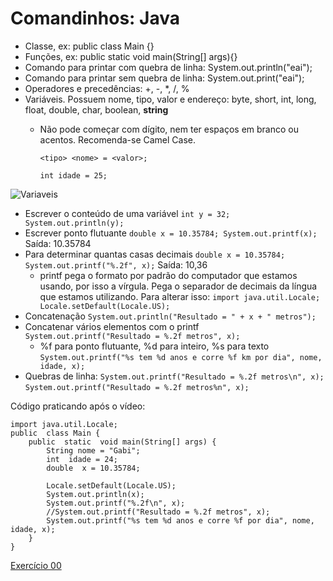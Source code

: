 # Comandinhos: Java
* Classe, ex: public class Main {}
* Funções, ex: public static void main(String[] args){}
* Comando para printar com quebra de linha: System.out.println("eai");
* Comando para printar sem quebra de linha: System.out.print("eai");
* Operadores e precedências: +, -, *, /, %
* Variáveis. Possuem nome, tipo, valor e endereço: byte, short, int, long, float, double, char, boolean, **string** 
	* Não pode começar com dígito, nem ter espaços em branco ou acentos. Recomenda-se Camel Case.


      `<tipo> <nome> = <valor>;`

      `int idade = 25;`

![Variaveis](https://i.ibb.co/5G50b2J/tabela-variavel.png)

* Escrever o conteúdo de uma variável
 ` int y = 32; System.out.println(y); `
* Escrever ponto flutuante
`double x = 10.35784; System.out.printf(x);`
Saída: 10.35784
* Para determinar quantas casas decimais
`double x = 10.35784; System.out.printf("%.2f", x);`
Saída: 10,36
	* printf pega o formato por padrão do computador que estamos usando, por isso a vírgula.  Pega o separador de decimais da língua que estamos utilizando. Para alterar isso:
	`import java.util.Locale; Locale.setDefault(Locale.US);` 
* Concatenação
`System.out.println("Resultado = " + x + " metros");`
* Concatenar vários elementos com o printf
`System.out.printf("Resultado = %.2f metros", x);`
	* %f para ponto flutuante, %d para inteiro, %s para texto
	`System.out.printf("%s tem %d anos e corre %f km por dia", nome, idade, x);`
* Quebras de linha:
`System.out.printf("Resultado = %.2f metros\n", x);`
`System.out.printf("Resultado = %.2f metros%n", x);`

Código praticando após o vídeo:

	import java.util.Locale;
 	public  class Main {
		public  static  void main(String[] args) {
			String nome = "Gabi";
			int  idade = 24;
			double  x = 10.35784;
			
			Locale.setDefault(Locale.US);
			System.out.println(x);
			System.out.printf("%.2f\n", x);
			//System.out.printf("Resultado = %.2f metros", x);
			System.out.printf("%s tem %d anos e corre %f por dia", nome, idade, x);
		}
	}
  
  [Exercício 00](link)
